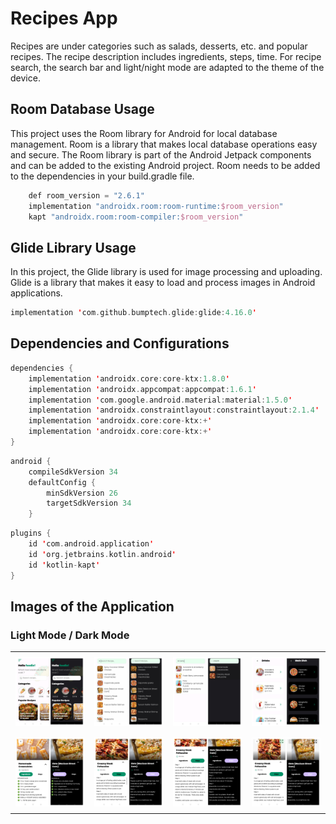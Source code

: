 # Recipes App

Recipes are under categories such as salads, desserts, etc. and popular recipes. The recipe description includes ingredients, steps, time. For recipe search, the search bar and light/night mode are adapted to the theme of the device.

## Room Database Usage

This project uses the Room library for Android for local database management. Room is a library that makes local database operations easy and secure. The Room library is part of the Android Jetpack components and can be added to the existing Android project. Room needs to be added to the dependencies in your build.gradle file.

```kotlin
    def room_version = "2.6.1"
    implementation "androidx.room:room-runtime:$room_version"
    kapt "androidx.room:room-compiler:$room_version"
```

## Glide Library Usage

In this project, the Glide library is used for image processing and uploading. Glide is a library that makes it easy to load and process images in Android applications.

```kotlin
implementation 'com.github.bumptech.glide:glide:4.16.0'
```

## Dependencies and Configurations

```kotlin
dependencies {
    implementation 'androidx.core:core-ktx:1.8.0'
    implementation 'androidx.appcompat:appcompat:1.6.1'
    implementation 'com.google.android.material:material:1.5.0'
    implementation 'androidx.constraintlayout:constraintlayout:2.1.4'
    implementation 'androidx.core:core-ktx:+'
    implementation 'androidx.core:core-ktx:+'
}
```

```kotlin
android {
    compileSdkVersion 34
    defaultConfig {
        minSdkVersion 26
        targetSdkVersion 34
    }
```

```kotlin
plugins {
    id 'com.android.application'
    id 'org.jetbrains.kotlin.android'
    id 'kotlin-kapt'
}
```

## Images of the Application
### Light Mode / Dark Mode
<table>
  <tr>
    <td align="center"><img src="https://github.com/reyhanturkkal/Recipes_App/blob/master/assets/homePage.jpg" alt="home page" ></td>
    <td align="center"><img src="https://github.com/reyhanturkkal/Recipes_App/blob/master/assets/searchPage.jpg" alt="search page" ></td>
    <td align="center"><img src="https://github.com/reyhanturkkal/Recipes_App/blob/master/assets/searchForPage.jpg" alt="search for page" ></td>
    <td align="center"><img src="https://github.com/reyhanturkkal/Recipes_App/blob/master/assets/categoryPage.jpg" alt="category page" ></td>
  </tr>
  <tr>
    <td align="center"><img src="https://github.com/reyhanturkkal/Recipes_App/blob/master/assets/Ingredients.jpg" alt="ingredients" ></td>
    <td align="center"><img src="https://github.com/reyhanturkkal/Recipes_App/blob/master/assets/Steps.jpg" alt="steps" ></td>
    <td align="center"><img src="https://github.com/reyhanturkkal/Recipes_App/blob/master/assets/extendRecipe.jpg" alt="extend recipe" ></td>
    <td align="center"><img src="https://github.com/reyhanturkkal/Recipes_App/blob/master/assets/extendPhoto.jpg" alt="extend photo" ></td>
  </tr>
</table>
  <style>
    table {
      border-collapse: collapse;
      width: 100%;
    }
    td {
      padding: 8px;
      border: none;
    }
  </style>
